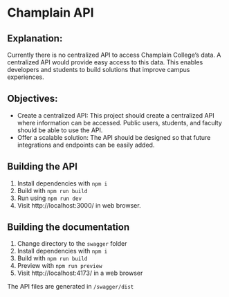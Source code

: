# Champlain API

## Explanation:
Currently there is no centralized API to access Champlain College’s data. A centralized API would provide easy access to this data. This enables developers and students to build solutions that improve campus experiences.


## Objectives: 
- Create a centralized API: This project should create a centralized API where information can be accessed. Public users, students, and faculty should be able to use the API.
- Offer a scalable solution: The API should be designed so that future integrations and endpoints can be easily added.

## Building the API
1. Install dependencies with `npm i`
2. Build with `npm run build`
3. Run using `npm run dev`
4. Visit http://localhost:3000/ in web browser.

## Building the documentation
1. Change directory to the `swagger` folder
1. Install dependencies with `npm i`
1. Build with `npm run build`
1. Preview with `npm run preview`
1. Visit http://localhost:4173/ in a web browser

The API files are generated in `/swagger/dist`